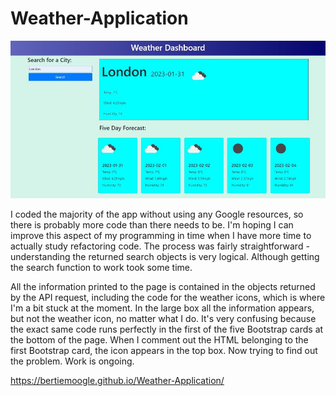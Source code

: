 # Weather-Application

![screenshot](./assets/images/screenshot.jpg)

I coded the majority of the app without using any Google resources, so there is probably more code than there needs to be. I'm hoping I can improve this aspect of my programming in time when I have more time to actually study refactoring code. The process was fairly straightforward - understanding the returned search objects is very logical. Although getting the search function to work took some time. 

All the information printed to the page is contained in the objects returned by the API request, including the code for the weather icons, which is where I'm a bit stuck at the moment. In the large box all the information appears, but not the weather icon, no matter what I do. It's very confusing because the exact same code runs perfectly in the first of the five Bootstrap cards at the bottom of the page. When I comment out the HTML belonging to the first Bootstrap card, the icon appears in the top box. Now trying to find out the problem. Work is ongoing.

<https://bertiemoogle.github.io/Weather-Application/>